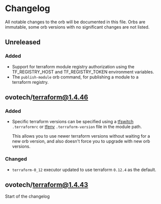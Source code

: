 # Changelog
All notable changes to the orb will be documented in this file.
Orbs are immutable, some orb versions with no significant changes are
not listed.

## Unreleased
### Added
- Support for terraform module registry authorization using the TF_REGISTRY_HOST and TF_REGISTRY_TOKEN environment variables.
- The `publish-module` orb command, for publishing a module to a terraform registry.

## ovotech/terraform@1.4.46
### Added
- Specific terraform versions can be specified using a [tfswitch](https://warrensbox.github.io/terraform-switcher/) 
`.terraformrc` or [tfenv](https://github.com/tfutils/tfenv) `.terraform-version` file in the module path.

  This allows you to use newer terraform versions without waiting for a new orb version, and also doesn't force you to upgrade with new orb versions.

### Changed
- `terraform-0_12` executor updated to use terraform `0.12.4` as the default.

## ovotech/terraform@1.4.43
Start of the changelog
